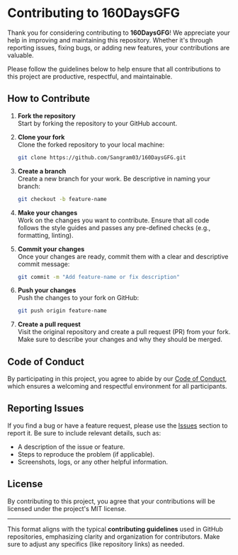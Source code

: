 
# Contributing to 160DaysGFG

Thank you for considering contributing to **160DaysGFG**! We appreciate your help in improving and maintaining this repository. Whether it's through reporting issues, fixing bugs, or adding new features, your contributions are valuable.

Please follow the guidelines below to help ensure that all contributions to this project are productive, respectful, and maintainable.

## How to Contribute

1. **Fork the repository**  
   Start by forking the repository to your GitHub account.

2. **Clone your fork**  
   Clone the forked repository to your local machine:
   ```bash
   git clone https://github.com/Sangram03/160DaysGFG.git
   ```

3. **Create a branch**  
   Create a new branch for your work. Be descriptive in naming your branch:
   ```bash
   git checkout -b feature-name
   ```

4. **Make your changes**  
   Work on the changes you want to contribute. Ensure that all code follows the style guides and passes any pre-defined checks (e.g., formatting, linting).

5. **Commit your changes**  
   Once your changes are ready, commit them with a clear and descriptive commit message:
   ```bash
   git commit -m "Add feature-name or fix description"
   ```

6. **Push your changes**  
   Push the changes to your fork on GitHub:
   ```bash
   git push origin feature-name
   ```

7. **Create a pull request**  
   Visit the original repository and create a pull request (PR) from your fork. Make sure to describe your changes and why they should be merged.

## Code of Conduct

By participating in this project, you agree to abide by our [Code of Conduct](./CODE_OF_CONDUCT.md), which ensures a welcoming and respectful environment for all participants.

## Reporting Issues

If you find a bug or have a feature request, please use the [Issues](https://github.com/Sangram03/160DaysGFG/issues) section to report it. Be sure to include relevant details, such as:
- A description of the issue or feature.
- Steps to reproduce the problem (if applicable).
- Screenshots, logs, or any other helpful information.

## License

By contributing to this project, you agree that your contributions will be licensed under the project's MIT license.

---

This format aligns with the typical **contributing guidelines** used in GitHub repositories, emphasizing clarity and organization for contributors. Make sure to adjust any specifics (like repository links) as needed.
